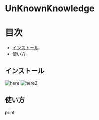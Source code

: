# UnKnownKnowledge

# 目次
- [インストール](#インストール)
- [使い方](#使い方)


## インストール
![here](https://user-images.githubusercontent.com/100707322/191524519-3b34a749-9c2a-4fbb-9256-7782495d0a17.png)
![here2](https://user-images.githubusercontent.com/100707322/191525307-711a8a85-9cc7-4be7-b503-f8d5818f5427.png)

## 使い方
print
